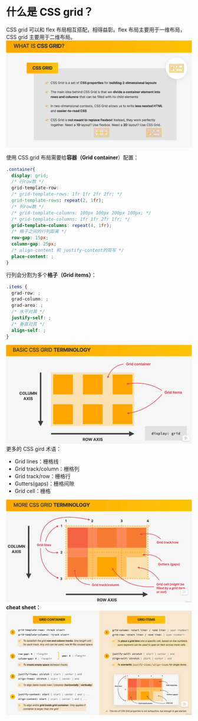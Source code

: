 <a name="h3I9j"></a>

# 什么是 CSS grid？

CSS grid 可以和 flex 布局相互搭配，相得益彰。flex 布局主要用于一维布局，CSS grid 主要用于二维布局。<br />![css_22_1.png](../../.vuepress/public/images/css_22_1.png)

使用 CSS grid 布局需要给**容器（Grid container**）配置：

```css
.container{
  display: grid;
  /* 行row数 */
  grid-template-row:
  /* grid-template-rows: 1fr 1fr 2fr 2fr; */
  grid-template-rows: repeat(2, 1fr);
  /* 列row数 */
  /* grid-template-columns: 100px 100px 200px 100px; */
  /* grid-template-columns: 1fr 1fr 2fr 1fr; */
  grid-template-columns: repeat(4, 1fr);
  /* 格子之间的行列距离 */
  row-gap: 15px;
  column-gap: 25px;
  /* align-content 和 justify-content的简写 */
  place-content: ;
}
```

行列会分割为多个**格子（Grid items）**：

```css
.items {
  grad-row: ;
  grad-column: ;
  grad-area: ;
  /* 水平对其 */
  justify-self: ;
  /* 垂直对其 */
  align-self: ;
}
```

![css_22_2.png](../../.vuepress/public/images/css_22_2.png)<br />更多的 CSS gird 术语：

- Grid lines：栅格线
- Grid track/column：栅格列
- Grid track/row：栅格行
- Gutters(gaps)：栅格间隙
- Grid cell：栅格

![css_22_3.png](../../.vuepress/public/images/css_22_3.png)<br />**cheat sheet：**<br />![css_22_4.png](../../.vuepress/public/images/css_22_4.png)
